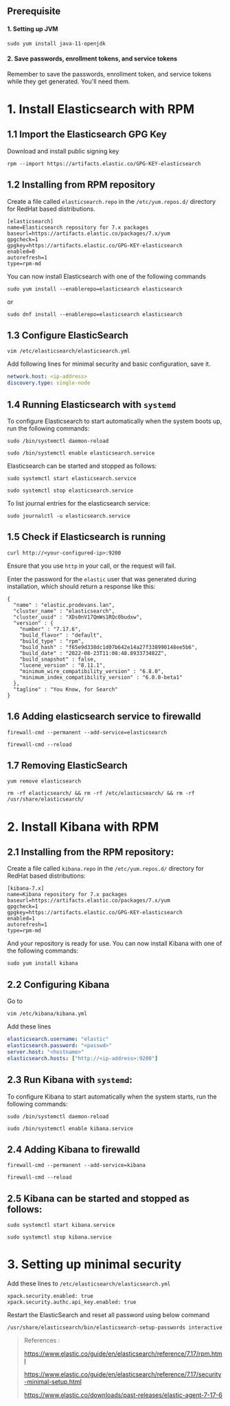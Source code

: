 
## Prerequisite

#### 1. Setting up JVM

```shell
sudo yum install java-11-openjdk
```

#### 2. Save passwords, enrollment tokens, and service tokens

Remember to save the passwords, enrollment token, and service tokens while they get generated. You'll need them.

# 1. Install Elasticsearch with RPM

## 1.1 Import the Elasticsearch GPG Key

Download and install public signing key
```shell
rpm --import https://artifacts.elastic.co/GPG-KEY-elasticsearch
```

## 1.2 Installing from RPM repository

Create a file called ```elasticsearch.repo``` in the ```/etc/yum.repos.d/``` directory for RedHat based distributions.
```
[elasticsearch]
name=Elasticsearch repository for 7.x packages
baseurl=https://artifacts.elastic.co/packages/7.x/yum
gpgcheck=1
gpgkey=https://artifacts.elastic.co/GPG-KEY-elasticsearch
enabled=0
autorefresh=1
type=rpm-md
```

You can now install Elasticsearch with one of the following commands
```
sudo yum install --enablerepo=elasticsearch elasticsearch
```
or
```
sudo dnf install --enablerepo=elasticsearch elasticsearch
```

## 1.3 Configure ElasticSearch

```shell
vim /etc/elasticsearch/elasticsearch.yml
```

Add following lines for minimal security and basic configuration, save it.

```yaml
network.host: <ip-address>
discovery.type: single-node
```

## 1.4 Running Elasticsearch with ```systemd```

To configure Elasticsearch to start automatically when the system boots up, run the following commands:

```
sudo /bin/systemctl daemon-reload
```

```
sudo /bin/systemctl enable elasticsearch.service
```

Elasticsearch can be started and stopped as follows:
```
sudo systemctl start elasticsearch.service
```
```
sudo systemctl stop elasticsearch.service
```

To list journal entries for the elasticsearch service:
```
sudo journalctl -u elasticsearch.service
```


## 1.5 Check if Elasticsearch is running

```
curl http://<your-configured-ip>:9200
```

Ensure that you use ```http``` in your call, or the request will fail.

Enter the password for the ```elastic``` user that was generated during installation, which should return a response like this:
```
{
  "name" : "elastic.prodevans.lan",
  "cluster_name" : "elasticsearch",
  "cluster_uuid" : "XDs0nV17QmWs1RQc0budxw",
  "version" : {
    "number" : "7.17.6",
    "build_flavor" : "default",
    "build_type" : "rpm",
    "build_hash" : "f65e9d338dc1d07b642e14a27f338990148ee5b6",
    "build_date" : "2022-08-23T11:08:48.893373482Z",
    "build_snapshot" : false,
    "lucene_version" : "8.11.1",
    "minimum_wire_compatibility_version" : "6.8.0",
    "minimum_index_compatibility_version" : "6.0.0-beta1"
  },
  "tagline" : "You Know, for Search"
}
```

## 1.6 Adding elasticsearch service to firewalld

```
firewall-cmd --permanent --add-service=elasticsearch
```

```
firewall-cmd --reload
```

## 1.7 Removing ElasticSearch

```
yum remove elasticsearch
```
```
rm -rf elasticsearch/ && rm -rf /etc/elasticsearch/ && rm -rf /usr/share/elasticsearch/
```

# 2. Install Kibana with RPM

## 2.1 Installing from the RPM repository:

Create a file called ```kibana.repo``` in the ```/etc/yum.repos.d/``` directory for RedHat based distributions:

```
[kibana-7.x]
name=Kibana repository for 7.x packages
baseurl=https://artifacts.elastic.co/packages/7.x/yum
gpgcheck=1
gpgkey=https://artifacts.elastic.co/GPG-KEY-elasticsearch
enabled=1
autorefresh=1
type=rpm-md
```

And your repository is ready for use. You can now install Kibana with one of the following commands:

```
sudo yum install kibana
```

## 2.2 Configuring Kibana

Go to

```
vim /etc/kibana/kibana.yml
```

Add these lines

```yaml
elasticsearch.username: "elastic"
elasticsearch.password: "<passwd>"
server.host: "<hostname>"
elasticsearch.hosts: ["http://<ip-address>:9200"]
```

## 2.3 Run Kibana with ```systemd```:

To configure Kibana to start automatically when the system starts, run the following commands:

```
sudo /bin/systemctl daemon-reload
```

```
sudo /bin/systemctl enable kibana.service
```

## 2.4 Adding Kibana to firewalld

```
firewall-cmd --permanent --add-service=kibana
```

```
firewall-cmd --reload
```


## 2.5 Kibana can be started and stopped as follows:

```
sudo systemctl start kibana.service
```
```
sudo systemctl stop kibana.service
```


# 3. Setting up minimal security

Add these lines to  `/etc/elasticsearch/elasticsearch.yml`

```
xpack.security.enabled: true
xpack.security.authc.api_key.enabled: true
```

Restart the ElasticSearch and reset all password using below command

```
/usr/share/elasticsearch/bin/elasticsearch-setup-passwords interactive
```




> References : 
>
> https://www.elastic.co/guide/en/elasticsearch/reference/7.17/rpm.html
> 
> https://www.elastic.co/guide/en/elasticsearch/reference/7.17/security-minimal-setup.html
> 
> https://www.elastic.co/downloads/past-releases/elastic-agent-7-17-6
> 

